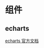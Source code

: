 # 组件

## echarts

[echarts 官方文档](https://www.echartsjs.com/index.html)

<ClientOnly>
  <parentView/>
</ClientOnly>

<!-- 评论 -->
<ClientOnly>
  <livere/>
</ClientOnly>
